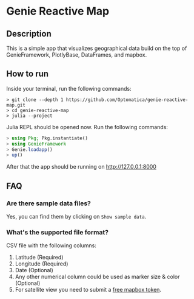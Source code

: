 # Genie Reactive Map
## Description
This is a simple app that visualizes geographical data build on the top of GenieFramework, PlotlyBase, DataFrames, and mapbox.

## How to run
Inside your terminal, run the following commands:
```console
> git clone --depth 1 https://github.com/Optomatica/genie-reactive-map.git
> cd genie-reactive-map
> julia --project

```
Julia REPL should be opened now. Run the following commands:
```julia
> using Pkg; Pkg.instantiate()
> using GenieFramework
> Genie.loadapp()
> up()

```
After that the app should be running on http://127.0.0.1:8000
## FAQ
### Are there sample data files?
Yes, you can find them by clicking on `Show sample data`.
### What's the supported file format?
CSV file with the following columns:
1. Latitude (Required)
2. Longitude (Required)
3. Date (Optional)
4. Any other numerical column could be used as marker size & color (Optional)
5. For satellite view you need to submit a [free mapbox token](https://plotly.com/javascript/mapbox-layers/). 
